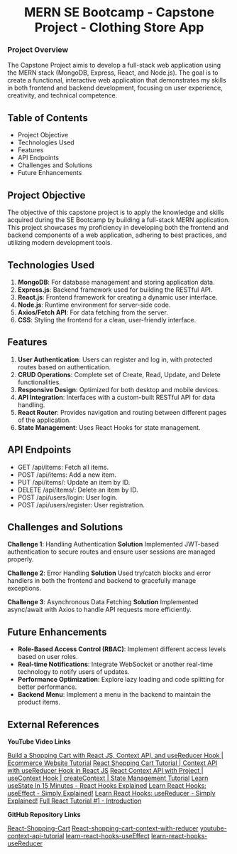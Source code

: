<h1 align="center">MERN SE Bootcamp - Capstone Project - Clothing Store App</h1> 

### Project Overview 
The Capstone Project aimis to develop a full-stack web application using the MERN stack (MongoDB, Express, React, and Node.js). The goal is to create a functional, interactive web application that demonstrates my skills in both frontend and backend development, focusing on user experience, creativity, and technical competence.

## Table of Contents
- Project Objective
- Technologies Used
- Features
- API Endpoints
- Challenges and Solutions
- Future Enhancements 


## Project Objective
The objective of this capstone project is to apply the knowledge and skills acquired during the SE Bootcamp by building a full-stack MERN application. This project showcases my proficiency in developing both the frontend and backend components of a web application, adhering to best practices, and utilizing modern development tools.

## Technologies Used
1. **MongoDB**: For database management and storing application data.
2. **Express.js**: Backend framework used for building the RESTful API.
3. **React.js**: Frontend framework for creating a dynamic user interface.
4. **Node.js**: Runtime environment for server-side code.
5. **Axios/Fetch API**: For data fetching from the server.
6. **CSS**: Styling the frontend for a clean, user-friendly interface. 

## Features
1. **User Authentication**: Users can register and log in, with protected routes based on authentication.
2. **CRUD Operations**: Complete set of Create, Read, Update, and Delete functionalities.
3. **Responsive Design**: Optimized for both desktop and mobile devices.
4. **API Integration**: Interfaces with a custom-built RESTful API for data handling.
5. **React Router**: Provides navigation and routing between different pages of the application.
6. **State Management**: Uses React Hooks for state management.

## API Endpoints
- GET /api/items: Fetch all items.
- POST /api/items: Add a new item.
- PUT /api/items/: Update an item by ID.
- DELETE /api/items/: Delete an item by ID.
- POST /api/users/login: User login.
- POST /api/users/register: User registration.

## Challenges and Solutions
**Challenge 1**: Handling Authentication
**Solution** Implemented JWT-based authentication to secure routes and ensure user sessions are managed properly.

**Challenge 2**: Error Handling
**Solution** Used try/catch blocks and error handlers in both the frontend and backend to gracefully manage exceptions.

**Challenge 3**: Asynchronous Data Fetching
**Solution** Implemented async/await with Axios to handle API requests more efficiently. 


## Future Enhancements
- **Role-Based Access Control (RBAC)**: Implement different access levels based on user roles.
- **Real-time Notifications**: Integrate WebSocket or another real-time technology to notify users of updates.
- **Performance Optimization**: Explore lazy loading and code splitting for better performance.
- **Backend Menu**: Implement a menu in the backend to maintain the product items.

## External References
**YouTube Video Links**

[Build a Shopping Cart with React JS, Context API, and useReducer Hook | Ecommerce Website Tutorial](https://www.youtube.com/watch?v=uMBgUUPkgUY)
[React Shopping Cart Tutorial | Context API with useReducer Hook in React JS](https://www.youtube.com/watch?v=HptuMAUaNGk)
[React Context API with Project | useContext Hook | createContext | State Management Tutorial](https://www.youtube.com/watch?v=gQ_l-1zpVBo)
[Learn useState In 15 Minutes - React Hooks Explained](https://www.youtube.com/watch?v=O6P86uwfdR0)
[Learn React Hooks: useEffect - Simply Explained!](https://www.youtube.com/watch?v=-4XpG5_Lj_o)
[Learn React Hooks: useReducer - Simply Explained!](https://www.youtube.com/watch?v=rgp_iCVS8ys)
[Full React Tutorial #1 - Introduction](https://www.youtube.com/watch?v=j942wKiXFu8&list=PL4cUxeGkcC9gZD-Tvwfod2gaISzfRiP9d) 


**GitHub Repository Links**

[React-Shopping-Cart](https://github.com/YousafKhan1/React-Shopping-Cart)
[React-shopping-cart-context-with-reducer](https://github.com/piyush-eon/React-shopping-cart-context-with-reducer)
[youtube-context-api-tutorial](https://github.com/piyush-eon/youtube-context-api-tutorial)
[learn-react-hooks-useEffect](https://github.com/cosdensolutions/code/tree/master/videos/long/learn-react-hooks-useEffect)
[learn-react-hooks-useReducer](https://github.com/cosdensolutions/code/tree/master/videos/long/learn-react-hooks-useReducer)